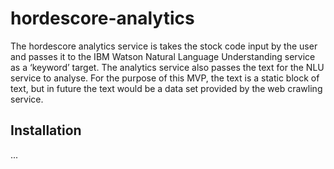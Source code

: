 # hordescore-analytics
The hordescore analytics service is takes the stock code input by the user and passes it to the IBM Watson Natural Language Understanding service as a ‘keyword’ target. The analytics service also passes the text for the NLU service to analyse. For the purpose of this MVP, the text is a static block of text, but in future the text would be a data set provided by the web crawling service.

## Installation
...
